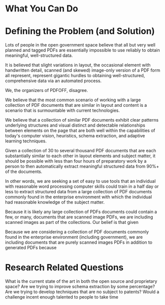 # What You Can Do


# Defining the Problem (and Solution)
Lots of people in the open government space believe that all but very well planned and tagged PDFs are essentially impossible to use reliably to obtain meaningful, well-structured data. 

It is believed that slight variations in layout, the occasional element with handwritten detail, scanned (and skewed) image-only version of a PDF form all represent, represent gigantic hurdles to obtaining well-structured, comprehensive data via an automated process.  

We, the organizers of PDFOFF, disagree.

We believe that the most common scenario of working with a large  collection of PDF documents that are similar in layout and content is a scenario that is surmountable with current technologies. 

We believe that a collection of similar PDF documents exhibit clear patterns underlying structures and visual distinct and detectable relationships between elements on the page that are both well within the capabilities of today's computer vision, heuristics, schema extraction, and adaptive learning techniques. 

Given a collection of 30 to several thousand PDF documents that are each substantially similar to each other in layout elements and subject matter, it should be possible with less than four hours of preparatory work by a person to then automatically extract meaningful structured data from 90%+ of the documents. 

In other words, we are seeking a set of easy to use tools that an individual with reasonable word processing computer skills could train in a half day or less to extract structured data from a large collection of PDF documents commonly found in the enterprise environment with which the individual had reasonable knowledge of the subject matter.

Because it is likely any large collection of PDFs documents could contain a few, or many, documents that are scanned image PDFs, we are including scanned images as part of the collections. Our belief is that given 

Because we are considering a collection of PDF documents commonly found in the enterprise environment (including government), we are including documents that are purely scanned images PDFs in addition to generated PDFs because

# Research Related Questions
What is the current state of the art in both the open source and proprietary space?
Are we trying to improve schema extraction by some percentage?
Are we trying to develop techniques that are no subject to patents?
Would a challenge incent enough talented to people to take time 
